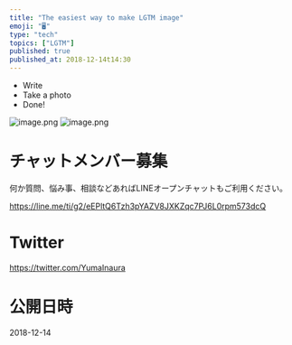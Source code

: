 ```yaml
---
title: "The easiest way to make LGTM image"
emoji: "🖥"
type: "tech"
topics: ["LGTM"]
published: true
published_at: 2018-12-14t14:30
---
```


- Write
- Take a photo
- Done!

![image.png](https://qiita-image-store.s3.amazonaws.com/0/89618/539378b3-1cf8-2c1b-d7b6-fa323aaf3e80.png)
![image.png](https://qiita-image-store.s3.amazonaws.com/0/89618/ac264d6b-0b7f-0a87-ef00-71ac95ad7156.png)








<!-- Update From Qiita API -->

# チャットメンバー募集


何か質問、悩み事、相談などあればLINEオープンチャットもご利用ください。

https://line.me/ti/g2/eEPltQ6Tzh3pYAZV8JXKZqc7PJ6L0rpm573dcQ





# Twitter


https://twitter.com/YumaInaura


<!-- Update From Qiita API -->



# 公開日時

2018-12-14
